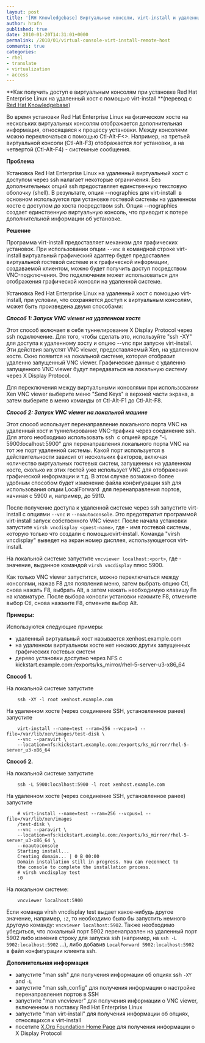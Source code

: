 ```yaml
---
layout: post
title: '[RH Knowledgebase] Виртуальные консоли, virt-install и удаленный хост'
author: hrafn
published: true
date: 2010-01-20T14:31:01+0000
permalink: /2010/01/virtual-console-virt-install-remote-host
comments: true
categories:
- rhel
- translate
- virtualization
- access
---
```


**Как получить доступ е виртуальным консолям при установке Red Hat Enterprise Linux на удаленный хост с помощью virt-install **(перевод с [Red Hat Knowledgebase](http://kbase.redhat.com/faq/docs/DOC-22958))

Во время установки Red Hat Enterprise Linux на физическом хосте на нескольких
виртуальных консолям отображается дополнительная информация, относящаяся к
процессу установки. Между консолями можно переключаться с помощью Ctl-Alt-F<>.
Например, на третьей виртуальной консоли (Ctl-Alt-F3) отображается лог
установки, а на четвертой (Ctl-Alt-F4) - системные сообщения.

<!--more-->

**Проблема**

Установка Red Hat Enterprise Linux на удаленный виртуальный хост с доступом
через ssh налагает некоторые ограничения. Без дополнительных опций ssh
предоставляет единственную текстовую оболочку (shell). В результате, опция
--nographics для virt-install  в основном используется при установке гостевой
системы на удаленном хосте с доступом до хоста посредством ssh. Опция
--nographics создает единственную виртуальную консоль, что приводит к потере
дополнительной информации об установке.

**Решение**

Программа virt-install предоставляет механизм для графических установок. При
использовании опции `--vnc` в командной строке virt-install виртуальный
графический адаптер будет предоставлен виртуальной гостевой системе и к
графической информации, создаваемой клиентом, можно будет получить доступ
посредством VNC-подключения. Это подключения может использоваться для
отображения графической консоли на удаленной системе.

Установка Red Hat Enterprise Linux на удаленный хост с помощью virt-install,
при условии, что сохраняется доступ к виртуальным консолям, может быть
произведена двумя способами:

_**Способ 1: Запуск VNC viewer на удаленном хосте**_

Этот способ включает в себя туннелирование X Display Protocol через ssh
подключение. Для того, чтобы сделать это, используйте "ssh -XY" для доступа к
удаленному хосту и опцию --vnc при запуске virt-install. Эти действия запустят
VNC viewer, предоставляемый Xen, на удаленном хосте. Окно появится на
локальной системе, которая отобразит удаленно запущенный VNC viewer.
Графические данные с удаленно запущенного VNC viewer будут передаваться на
локальную систему через X Display Protocol.

Для переключения между виртуальными консолями при использовании Xen VNC viewer
выберите меню "Send Keys" в верхней части экрана, а затем выберите в меню
команды от Ctl-Alt-F1 до Ctl-Alt-F8.

_**Способ 2: Запуск VNC viewer на локальной машине**_

Этот способ использует перенаправление локального порта VNC на удаленный хост
и туннелирование VNC-трафика через соединение ssh. Для этого необходимо
использовать ssh  с опцией вроде "-L 5900:localhost:5900" для перенаправления
локального порта VNC на тот же порт удаленной системы. Какой порт используется
в действительности зависит от нескольких факторов, включая количество
виртуальных гостевых систем, запущенных на удаленном хосте, сколько их этих
гостей уже использует VNC для отображения графической информации и т.д. В этом
случае возможно более удобным способом будет изменение файла конфигурации ssh
для использования опции LocalForward  для перенаправления портов, начиная с
5900 и, например, до 5910.

После получение доступа к удаленной системе через ssh запустите virt-install с
опциями `--vnc` и `--noautoconsole`. Это предотвратит программой virt-install
запуск собственного VNC viewer. После начала установки запустите `virsh
vncdisplay <guest-name>`, где <guest-name> - имя гостевой системы, которую
только что создали с помощьюvirt-install. Команда "virsh vncdisplay" выведет
на экран номер дисплея, использующегося virt-install.

На локальной системе запустите `vncviewer localhost:<port>`, где <port> -
значение, выданное командой `virsh vncdisplay` плюс 5900.

Как только VNC viewer запустится, можно переключаться между консолями, нажав
F8 для появления меню, затем выбрать опцию Ctl, снова нажать F8, выбрать Alt,
а затем нажать необходимую клавишу Fn на клавиатуре. После выбора консоли
установки нажмите F8, отмените выбор Ctl, снова нажмите F8, отмените выбор
Alt.

**Примеры:**

Используются следующие примеры:

  * удаленный виртуальный хост называется xenhost.example.com
  * на удаленном виртуальном хосте нет никаких других запущенных графических гостевых систем
  * дерево установки доступно через NFS c kickstart.example.com:/exports/ks_mirror/rhel-5-server-u3-x86_64

**Способ 1.**

На локальной системе запустите

		ssh -XY -l root xenhost.example.com

На удаленном хосте (через соединение SSH, установленное ранее) запустите

		virt-install --name=test --ram=256 --vcpus=1 --file=/var/lib/xen/images/test-disk \
		--vnc --paravirt \
		--location=nfs:kickstart.example.com:/exports/ks_mirror/rhel-5-server_u3-x86_64

**Способ 2.**

На локальной системе запустите

		ssh -L 5900:localhost:5900 -l root xenhost.example.com

На удаленном хосте (через соединение SSH, установленное ранее) запустите

		# virt-install --name=test --ram=256 --vcpus=1 --file=/var/lib/xen/images
		/test-disk \
		--vnc --paravirt \
		--location=nfs:kickstart.example.com:/exports/ks_mirror/rhel-5-server_u3-x86_64 \
		--noautoconsole
		Starting install...
		Creating domain... | 0 B 00:00
		Domain installation still in progress. You can reconnect to
		the console to complete the installation process.
		# virsh vncdisplay test
		:0

На локальном системе:

		vncviewer localhost:5900

Если команда virsh vncdisplay test выдает какое-нибудь другое значение,
например, `:2`, то необходимо было бы запустить немного другоую команду:
`vncviewer localhost:5902`. Также необходимо убедиться, что локальный порт
5902 перенаправлен на удаленный порт 5902 либо изменив строку для запуска ssh
(например, на `ssh -L 5902:localhost:5902` ...), либо добавив `LocalForward
5902:localhost:5902` в файл конфигурации клиента ssh.

**Дополнительная информация**

  * запустите "man ssh" для получения информации об опциях ssh `-XY` and `-L`
  * запустите "man ssh_config" для получения информации о настройке перенаправления портов в SSH
  * запустите "man vncviewer" для получения информации о VNC viewer, включенном в поставку Red Hat Enterprise Linux
  * запустите "man virt-install" для получения информации об опциях, относящихся к virt-install
  * посетите [X.Org Foundation Home Page](http://www.x.org/wiki/) для получения информации о X Display Protocol

